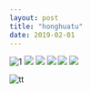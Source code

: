 ```yaml
---
layout: post
title: "honghuatu"
date: 2019-02-01
---
```


![1](https://github.com/congcongjoy/ModelSpace/blob/master/%E6%A3%AE%E8%90%9D%E8%B4%A2%E5%9B%A2/ALPHA/ALPHA-001/honghuatu.net%281%29.jpg)
![](https://github.com/congcongjoy/ModelSpace/blob/master/%E6%A3%AE%E8%90%9D%E8%B4%A2%E5%9B%A2/ALPHA/ALPHA-001/honghuatu.net%282%29.jpg)
![](https://github.com/congcongjoy/ModelSpace/blob/master/%E6%A3%AE%E8%90%9D%E8%B4%A2%E5%9B%A2/ALPHA/ALPHA-001/honghuatu.net%283%29.jpg)
![](https://github.com/congcongjoy/ModelSpace/blob/master/%E6%A3%AE%E8%90%9D%E8%B4%A2%E5%9B%A2/ALPHA/ALPHA-001/honghuatu.net%284%29.jpg)
![](https://github.com/congcongjoy/ModelSpace/blob/master/%E6%A3%AE%E8%90%9D%E8%B4%A2%E5%9B%A2/ALPHA/ALPHA-001/honghuatu.net%285%29.jpg)
![](https://github.com/congcongjoy/ModelSpace/blob/master/%E6%A3%AE%E8%90%9D%E8%B4%A2%E5%9B%A2/ALPHA/ALPHA-001/honghuatu.net%286%29.jpg)


![tt](https://t2.wnacg.download/data/t/0689/37/15479719733474.jpg)
